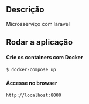 
## Descrição

Microsserviço com laravel

## Rodar a aplicação

#### Crie os containers com Docker

```bash
$ docker-compose up
```

#### Accesse no browser

```
http://localhost:8000
```
